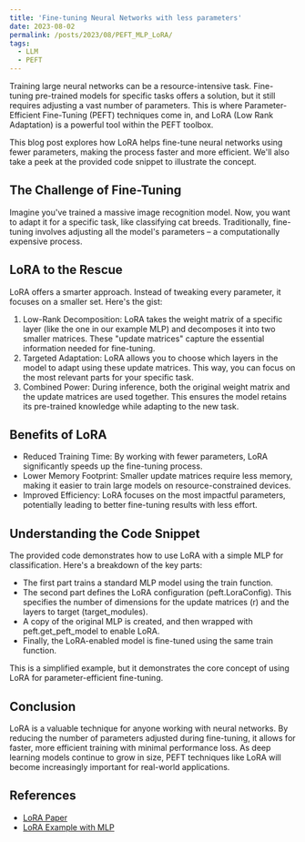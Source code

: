 ```yaml
---
title: 'Fine-tuning Neural Networks with less parameters'
date: 2023-08-02
permalink: /posts/2023/08/PEFT_MLP_LoRA/
tags:
  - LLM
  - PEFT
---
```


Training large neural networks can be a resource-intensive task. Fine-tuning pre-trained models for specific tasks offers a solution, but it still requires adjusting a vast number of parameters. This is where Parameter-Efficient Fine-Tuning (PEFT) techniques come in, and LoRA (Low Rank Adaptation) is a powerful tool within the PEFT toolbox.

This blog post explores how LoRA helps fine-tune neural networks using fewer parameters, making the process faster and more efficient. We'll also take a peek at the provided code snippet to illustrate the concept.

The Challenge of Fine-Tuning
------
Imagine you've trained a massive image recognition model. Now, you want to adapt it for a specific task, like classifying cat breeds. Traditionally, fine-tuning involves adjusting all the model's parameters – a computationally expensive process.

LoRA to the Rescue
------
LoRA offers a smarter approach. Instead of tweaking every parameter, it focuses on a smaller set. Here's the gist:

1. Low-Rank Decomposition: LoRA takes the weight matrix of a specific layer (like the one in our example MLP) and decomposes it into two smaller matrices. These "update matrices" capture the essential information needed for fine-tuning.
2. Targeted Adaptation: LoRA allows you to choose which layers in the model to adapt using these update matrices. This way, you can focus on the most relevant parts for your specific task.
3. Combined Power: During inference, both the original weight matrix and the update matrices are used together. This ensures the model retains its pre-trained knowledge while adapting to the new task.

Benefits of LoRA
------
* Reduced Training Time: By working with fewer parameters, LoRA significantly speeds up the fine-tuning process.
* Lower Memory Footprint: Smaller update matrices require less memory, making it easier to train large models on resource-constrained devices.
* Improved Efficiency: LoRA focuses on the most impactful parameters, potentially leading to better fine-tuning results with less effort.

Understanding the Code Snippet
------
The provided code demonstrates how to use LoRA with a simple MLP for classification. Here's a breakdown of the key parts:

* The first part trains a standard MLP model using the train function.
* The second part defines the LoRA configuration (peft.LoraConfig). This specifies the number of dimensions for the update matrices (r) and the layers to target (target_modules).
* A copy of the original MLP is created, and then wrapped with peft.get_peft_model to enable LoRA.
* Finally, the LoRA-enabled model is fine-tuned using the same train function.

This is a simplified example, but it demonstrates the core concept of using LoRA for parameter-efficient fine-tuning.

Conclusion
------
LoRA is a valuable technique for anyone working with neural networks. By reducing the number of parameters adjusted during fine-tuning, it allows for faster, more efficient training with minimal performance loss. As deep learning models continue to grow in size, PEFT techniques like LoRA will become increasingly important for real-world applications.

References
------
* [LoRA Paper](https://arxiv.org/pdf/2106.09685.pdf)
* [LoRA Example with MLP](https://gist.github.com/pavannaidu/06292a1f72854bbd2a27a1a586aff6b1)

